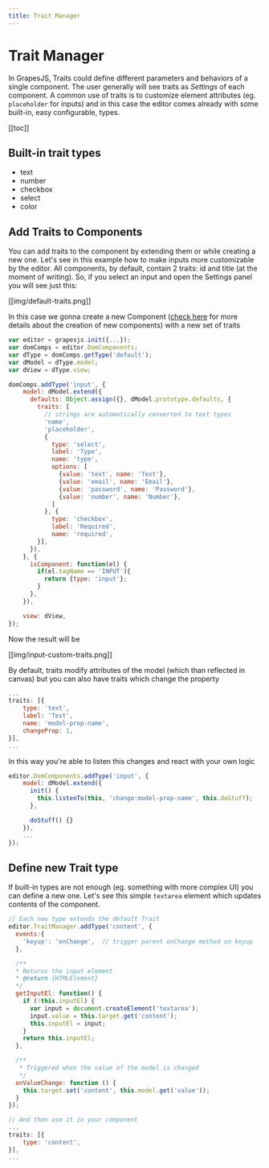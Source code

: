 ```yaml
---
title: Trait Manager
---
```


# Trait Manager

In GrapesJS, Traits could define different parameters and behaviors of a single component. The user generally will see traits as *Settings* of each component. A common use of traits is to customize element attributes (eg. `placeholder` for inputs) and in this case the editor comes already with some built-in, easy configurable, types.

[[toc]]


## Built-in trait types

* text
* number
* checkbox
* select
* color





## Add Traits to Components

You can add traits to the component by extending them or while creating a new one. Let's see in this example how to make inputs more customizable by the editor. All components, by default, contain 2 traits: id and title (at the moment of writing). So, if you select an input and open the Settings panel you will see just this:

[[img/default-traits.png]]

In this case we gonna create a new Component ([check here](Components) for more details about the creation of new components) with a new set of traits

```js
var editor = grapesjs.init({...});
var domComps = editor.DomComponents;
var dType = domComps.getType('default');
var dModel = dType.model;
var dView = dType.view;

domComps.addType('input', {
    model: dModel.extend({
      defaults: Object.assign({}, dModel.prototype.defaults, {
        traits: [
          // strings are automatically converted to text types
          'name',
          'placeholder',
          {
            type: 'select',
            label: 'Type',
            name: 'type',
            options: [
              {value: 'text', name: 'Text'},
              {value: 'email', name: 'Email'},
              {value: 'password', name: 'Password'},
              {value: 'number', name: 'Number'},
            ]
          }, {
            type: 'checkbox',
            label: 'Required',
            name: 'required',
        }],
      }),
    }, {
      isComponent: function(el) {
        if(el.tagName == 'INPUT'){
          return {type: 'input'};
        }
      },
    }),

    view: dView,
});
```

Now the result will be

[[img/input-custom-traits.png]]

By default, traits modify attributes of the model (which than reflected in canvas) but you can also have traits which change the property

```js
...
traits: [{
    type: 'text',
    label: 'Test',
    name: 'model-prop-name',
    changeProp: 1,
}],
...
```

In this way you're able to listen this changes and react with your own logic

```js
editor.DomComponents.addType('input', {
    model: dModel.extend({
      init() {
        this.listenTo(this, 'change:model-prop-name', this.doStuff);
      },

      doStuff() {}
    }),
    ...
});
```





## Define new Trait type

If built-in types are not enough (eg. something with more complex UI) you can define a new one.
Let's see this simple `textarea` element which updates contents of the component.

```js
// Each new type extends the default Trait
editor.TraitManager.addType('content', {
  events:{
    'keyup': 'onChange',  // trigger parent onChange method on keyup
  },

  /**
  * Returns the input element
  * @return {HTMLElement}
  */
  getInputEl: function() {
    if (!this.inputEl) {
      var input = document.createElement('textarea');
      input.value = this.target.get('content');
      this.inputEl = input;
    }
    return this.inputEl;
  },

  /**
   * Triggered when the value of the model is changed
   */
  onValueChange: function () {
    this.target.set('content', this.model.get('value'));
  }
});

// And then use it in your component
...
traits: [{
    type: 'content',
}],
...
```
